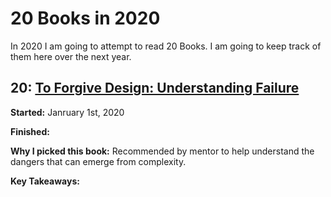 # 20 Books in 2020

In 2020 I am going to attempt to read 20 Books.  I am going to keep track of them here over the next year. 

## 20: [To Forgive Design: Understanding Failure](https://www.amazon.com/gp/product/0674416821/ref=ppx_yo_dt_b_asin_title_o06_s00?ie=UTF8&psc=1)
**Started:** Janruary 1st, 2020

**Finished:**

**Why I picked this book:** Recommended by mentor to help understand the dangers that can emerge from complexity. 

**Key Takeaways:**  
